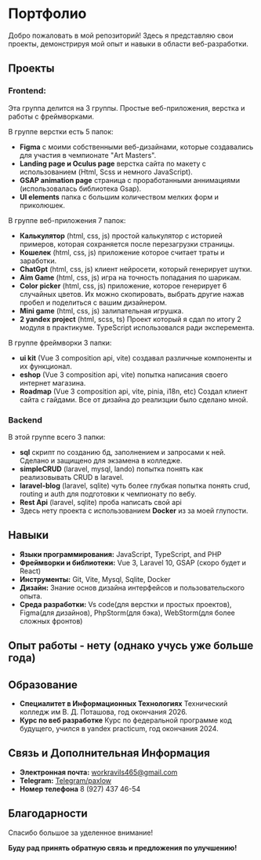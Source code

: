 # Портфолио

Добро пожаловать в мой репозиторий! Здесь я представляю свои проекты, демонстрируя мой опыт и навыки в области веб-разработки.

## Проекты

### Frontend:

Эта группа делится на 3 группы. Простые веб-приложения, верстка и работы с фреймворками.

В группе верстки есть 5 папок:

- **Figma** с моими собственными веб-дизайнами, которые создавались для участия в чемпионате "Art Masters".
- **Landing page и Oculus page** верстка сайта по макету с использованием (Html, Scss и немного JavaScript).
- **GSAP animation page** страница с проработанными аннимациями (использовалась библиотека Gsap).
- **UI elements** папка с большим количеством мелких форм и приколюшек.

В группе веб-приложения 7 папок:

- **Калькулятор** (html, css, js) простой калькулятор с историей примеров, которая сохраняется после перезагрузки страницы.
- **Кошелек** (html, css, js) приложение которое считает траты и заработки.
- **ChatGpt** (html, css, js) клиент нейросети, который генерирует шутки.
- **Aim Game** (html, css, js) игра на точность попадания по шарикам.
- **Color picker** (html, css, js) приложение, которое генерирует 6 случайных цветов. Их можно скопировать, выбрать другие нажав пробел и поделиться с вашим дизайнером.
- **Mini game** (html, css, js) залипательная игрушка.
- **2 yandex project** (html, scss, ts) Проект который я сдал по итогу 2 модуля в практикуме. TypeScript использовался ради эксперемента.

В группе фреймворки 3 папки:

- **ui kit** (Vue 3 composition api, vite) создавал различные компоненты и их функционал.
- **eshop** (Vue 3 composition api, vite) попытка написания своего интернет магазина.
- **Roadmap** (Vue 3 composition api, vite, pinia, i18n, etc) Создал клиент сайта с гайдами. Все от дизайна до реализции было сделано мной.

### Backend

В этой группе всего 3 папки:

- **sql** скрипт по созданию бд, заполнением и запросами к ней. Сделано и защищено для экзамена в колледже.
- **simpleCRUD** (laravel, mysql, lando) попытка понять как реализовывать CRUD в laravel.
- **laravel-blog** (laravel, sqlite) чуть более глубкая попытка понять crud, routing и auth для подготовки к чемпионату по вебу.
- **Rest Api** (laravel, sqlite) проба написать свой api
- Здесь нету проекта c использованием **Docker** из за моей глупости.


## Навыки

- **Языки программирования:** JavaScript, TypeScript, and PHP
- **Фреймворки и библиотеки:** Vue 3, Laravel 10, GSAP (скоро будет и React)
- **Инструменты:** Git, Vite, Mysql, Sqlite, Docker
- **Дизайн:** Знание основ дизайна интерфейсов и пользовательского опыта.
- **Среда разработки:** Vs code(для верстки и простых проектов), Figma(для дизайнов), PhpStorm(для бэка), WebStorm(для более сложных фронтов)

## Опыт работы - нету (однако учусь уже больше года)

## Образование

- **Специалитет в Информационных Технологиях**
  Технический колледж им В. Д. Поташова, год окончания 2026.
- **Курс по веб разработке**
  Курс по федеральной программе код будущего, учился в yandex practicum, год окончания 2024.

## Связь и Дополнительная Информация

- **Электронная почта:** workravils465@gmail.com
- **Telegram:** [Telegram/paxlow](https://t.me/paxlow)
- **Номер телефона** 8 (927) 437 46-54

## Благодарности

Спасибо большое за уделенное внимание!

**Буду рад принять обратную связь и предложения по улучшению!**
